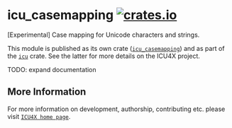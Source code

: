 # icu_casemapping [![crates.io](https://img.shields.io/crates/v/icu_casemapping)](https://crates.io/crates/icu_casemapping)

\[Experimental\] Case mapping for Unicode characters and strings.

This module is published as its own crate ([`icu_casemapping`](https://docs.rs/icu_casemapping/latest/icu_casemapping/))
and as part of the [`icu`](https://docs.rs/icu/latest/icu/) crate. See the latter for more details on the ICU4X project.

TODO: expand documentation

[`ICU4X`]: ../icu/index.html

## More Information

For more information on development, authorship, contributing etc. please visit [`ICU4X home page`](https://github.com/unicode-org/icu4x).
